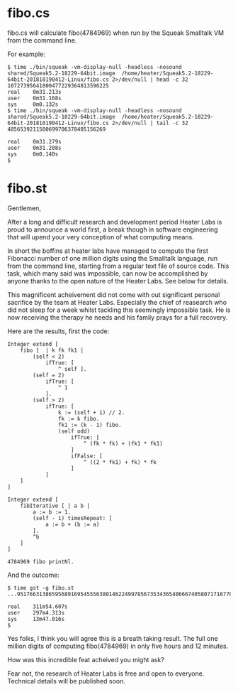 # fibo.cs

fibo.cs will calculate fibo(4784969) when run by the Squeak Smalltalk VM from the command line.

For example:

    $ time ./bin/squeak -vm-display-null -headless -nosound shared/Squeak5.2-18229-64bit.image  /home/heater/Squeak5.2-18229-64bit-201810190412-Linux/fibo.cs 2>/dev/null | head -c 32
    10727395641800477229364813596225
    real    0m31.213s
    user    0m31.168s
    sys     0m0.132s
    $ time ./bin/squeak -vm-display-null -headless -nosound shared/Squeak5.2-18229-64bit.image  /home/heater/Squeak5.2-18229-64bit-201810190412-Linux/fibo.cs 2>/dev/null | tail -c 32
    4856539211500699706378405156269

    real    0m31.279s
    user    0m31.208s
    sys     0m0.140s
    $ 

# fibo.st


Gentlemen,

After a long and difficult research and development period Heater Labs is proud to announce a world first, a break though in software engineering that will upend your very conception of what computing means. 

In short the boffins at heater labs have managed to compute the first Fibonacci number of one million digits using the Smalltalk language, run from the command line, starting from a regular text file of source code. This task, which many said was impossible, can now be accomplished by anyone thanks to the open nature of the Heater Labs. See below for details. 

This magnificent acheivement did not come with out significant personal sacrifice by the team at Heater Labs. Especially the chief of reasearch who did not sleep for a week whilst tackling this seemingly impossible task. He is now receiving the therapy he needs and his family prays for a full recovery.

Here are the results, first the code:

    Integer extend [
        fibo [  | k fk fk1 |
            (self < 2)
                ifTrue: [
                    ^ self ].
            (self = 2)
                ifTrue: [
                    ^ 1
                ].
            (self > 2)
                ifTrue: [
                    k := (self + 1) // 2.
                    fk := k fibo.
                    fk1 := (k - 1) fibo.
                    (self odd)
                        ifTrue: [
                            ^ (fk * fk) + (fk1 * fk1)
                        ]
                        ifFalse: [
                            ^ ((2 * fk1) + fk) * fk
                        ]
                ]
        ]
    ]

    Integer extend [
        fibIterative [ | a b |
            a := b := 1.
            (self - 1) timesRepeat: [
                a := b + (b := a)
            ].
            ^b
        ]
    ]

    4784969 fibo printNl.

And the outcome:

    $ time gst -g fibo.st
    ...951766313865956891695455563801462249978567353436540666740580717167763216988216644330074030719891463180149736853685001275152076875379936330930391815964864885353407167474856539211500699706378405156269

    real    311m54.607s
    user    297m4.313s
    sys     13m47.016s
    $

Yes folks, I think you will agree this is a breath taking result. The full one million digits of computing fibo(4784969) in only five hours and 12 minutes.

How was this incredible feat acheived you might ask?

Fear not, the research of Heater Labs is free and open to everyone. Technical details will be published soon.















